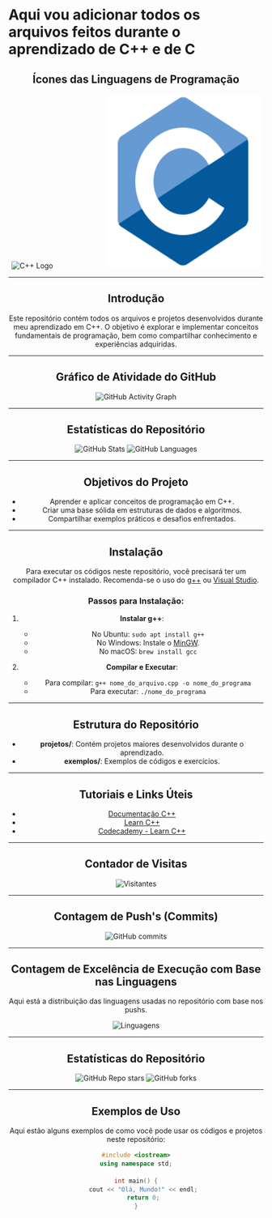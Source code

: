 # Aqui vou adicionar todos os arquivos feitos durante o aprendizado de C++ e de C

<div align="center">

## Ícones das Linguagens de Programação

<div>
  <img src="https://raw.githubusercontent.com/isocpp/logos/master/cpp_logo.png" alt="C++ Logo" width="306" height="344" style="margin-right: 50px;" />
  <img src="https://raw.githubusercontent.com/devicons/devicon/ca28c779441053191ff11710fe24a9e6c23690d6/icons/c/c-original.svg" width="306" height="344" style="margin-left: 50px;" />
</div>

---

## Introdução

Este repositório contém todos os arquivos e projetos desenvolvidos durante meu aprendizado em C++. O objetivo é explorar e implementar conceitos fundamentais de programação, bem como compartilhar conhecimento e experiências adquiridas.

---

## Gráfico de Atividade do GitHub

<img src="https://github-readme-activity-graph.vercel.app/graph?username=Giovani-Simple-Dev&bg_color=000000&color=ffffff&line=ffffff&point=ffffff&area=true&area_color=00ff00" alt="GitHub Activity Graph" />

---

## Estatísticas do Repositório

![GitHub Stats](https://github-readme-stats.vercel.app/api?username=Giovani-Simple-Dev&show_icons=true&theme=radical)
![GitHub Languages](https://github-readme-stats.vercel.app/api/top-langs/?username=Giovani-Simple-Dev&layout=compact&theme=radical)

---

## Objetivos do Projeto

- Aprender e aplicar conceitos de programação em C++.
- Criar uma base sólida em estruturas de dados e algoritmos.
- Compartilhar exemplos práticos e desafios enfrentados.

---

## Instalação

Para executar os códigos neste repositório, você precisará ter um compilador C++ instalado. Recomenda-se o uso do [g++](https://gcc.gnu.org/) ou [Visual Studio](https://visualstudio.microsoft.com/).

### Passos para Instalação:

1. **Instalar g++**:
   - No Ubuntu: `sudo apt install g++`
   - No Windows: Instale o [MinGW](http://www.mingw.org/).
   - No macOS: `brew install gcc`

2. **Compilar e Executar**:
   - Para compilar: `g++ nome_do_arquivo.cpp -o nome_do_programa`
   - Para executar: `./nome_do_programa`

---

## Estrutura do Repositório


- **projetos/**: Contém projetos maiores desenvolvidos durante o aprendizado.
- **exemplos/**: Exemplos de códigos e exercícios.

---

## Tutoriais e Links Úteis

- [Documentação C++](https://en.cppreference.com/w/)
- [Learn C++](https://www.learncpp.com/)
- [Codecademy - Learn C++](https://www.codecademy.com/learn/learn-c-plus-plus)

---

## Contador de Visitas

![Visitantes](https://visitor-badge.laobi.icu/badge?page_id=Giovani-Simple-Dev.C-Knowledge)

---

## Contagem de Push's (Commits)

![GitHub commits](https://badgen.net/github/commits/Giovani-Simple-Dev/C-Knowledge)

---

## Contagem de Excelência de Execução com Base nas Linguagens

Aqui está a distribuição das linguagens usadas no repositório com base nos pushs.

![Linguagens](https://img.shields.io/github/languages/top/Giovani-Simple-Dev/C-Knowledge)

---

## Estatísticas do Repositório

![GitHub Repo stars](https://img.shields.io/github/stars/Giovani-Simple-Dev/C-Knowledge?style=social)
![GitHub forks](https://img.shields.io/github/forks/Giovani-Simple-Dev/C-Knowledge?style=social)

---

## Exemplos de Uso

Aqui estão alguns exemplos de como você pode usar os códigos e projetos neste repositório:

```cpp
#include <iostream>
using namespace std;

int main() {
    cout << "Olá, Mundo!" << endl;
    return 0;
}
